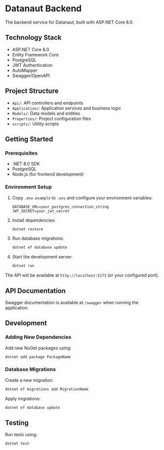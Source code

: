 # Datanaut Backend

The backend service for Datanaut, built with ASP.NET Core 8.0.

## Technology Stack

- ASP.NET Core 8.0
- Entity Framework Core
- PostgreSQL
- JWT Authentication
- AutoMapper
- Swagger/OpenAPI

## Project Structure

- `Api/`: API controllers and endpoints
- `Application/`: Application services and business logic
- `Models/`: Data models and entities
- `Properties/`: Project configuration files
- `scripts/`: Utility scripts

## Getting Started

### Prerequisites

- .NET 8.0 SDK
- PostgreSQL
- Node.js (for frontend development)

### Environment Setup

1. Copy `.env.example` to `.env` and configure your environment variables:

   ```
   DATABASE_URL=your_postgres_connection_string
   JWT_SECRET=your_jwt_secret
   ```

2. Install dependencies:

   ```bash
   dotnet restore
   ```

3. Run database migrations:

   ```bash
   dotnet ef database update
   ```

4. Start the development server:
   ```bash
   dotnet run
   ```

The API will be available at `http://localhost:5173` (or your configured port).

## API Documentation

Swagger documentation is available at `/swagger` when running the application.

## Development

### Adding New Dependencies

Add new NuGet packages using:

```bash
dotnet add package PackageName
```

### Database Migrations

Create a new migration:

```bash
dotnet ef migrations add MigrationName
```

Apply migrations:

```bash
dotnet ef database update
```

## Testing

Run tests using:

```bash
dotnet test
```
